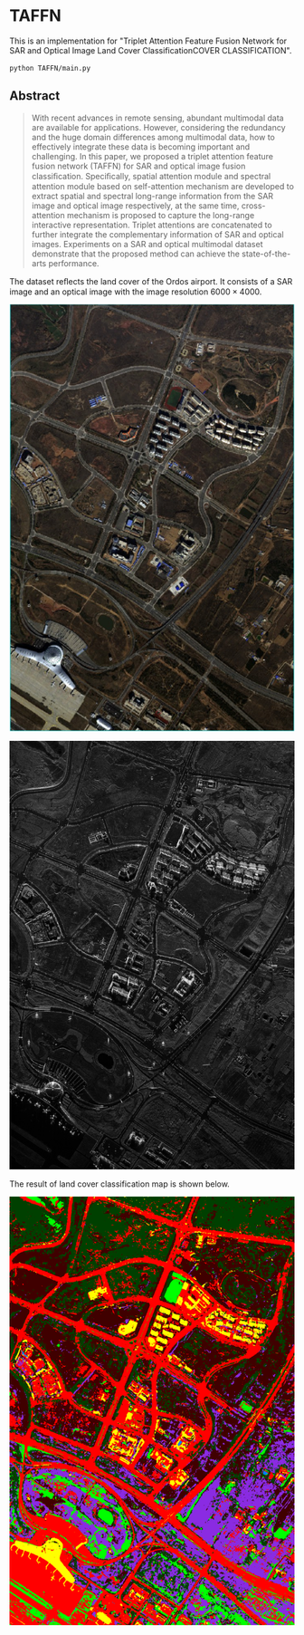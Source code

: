 # TAFFN

This is an implementation for "Triplet Attention Feature Fusion Network for SAR and Optical Image Land Cover ClassificationCOVER CLASSIFICATION".

```
python TAFFN/main.py
```

## Abstract

> With recent advances in remote sensing, abundant multimodal data are available for applications. However, considering the redundancy and the huge domain differences among multimodal data, how to effectively integrate these data is becoming important and challenging. In this paper, we proposed a triplet attention feature fusion network (TAFFN) for SAR and optical image fusion classiﬁcation. Speciﬁcally, spatial attention module and spectral attention module based on self-attention mechanism are developed to extract spatial and spectral long-range information from the SAR image and optical image respectively, at the same time, cross-attention mechanism is proposed to capture the long-range interactive representation. Triplet attentions are concatenated to further integrate the complementary information of SAR and optical images. Experiments on a SAR and optical multimodal dataset demonstrate that the proposed method can achieve the state-of-the-arts performance.

The dataset reﬂects the land cover of the Ordos airport. It consists of a SAR image and an optical image with the image resolution $6000 \times 4000$.

![optical_gt](./gt/optical_gt.jpg)

![sar_gt](./gt/sar_gt.jpg)

The result of land cover classification map is shown below.

![fusion](./result_fig/fusion.png)